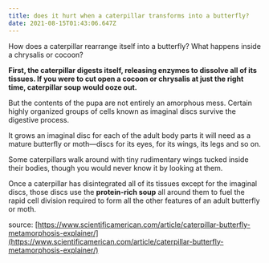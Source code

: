 ```yaml
---
title: does it hurt when a caterpillar transforms into a butterfly?
date: 2021-08-15T01:43:06.647Z
---
```


How does a caterpillar rearrange itself into a butterfly? What happens inside a chrysalis or cocoon?

**First, the caterpillar digests itself, releasing enzymes to dissolve all of its tissues. If you were to cut open a cocoon or chrysalis at just the right time, caterpillar soup would ooze out.**

But the contents of the pupa are not entirely an amorphous mess. Certain highly organized groups of cells known as imaginal discs survive the digestive process.

It grows an imaginal disc for each of the adult body parts it will need as a mature butterfly or moth—discs for its eyes, for its wings, its legs and so on.

Some caterpillars walk around with tiny rudimentary wings tucked inside their bodies, though you would never know it by looking at them.

Once a caterpillar has disintegrated all of its tissues except for the imaginal discs, those discs use the **protein-rich soup** all around them to fuel the rapid cell division required to form all the other features of an adult butterfly or moth.

source: [https://www.scientificamerican.com/article/caterpillar-butterfly-metamorphosis-explainer/](https://www.scientificamerican.com/article/caterpillar-butterfly-metamorphosis-explainer/)